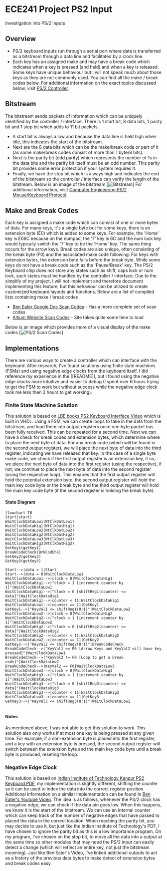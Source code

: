 # ECE241 Project PS2 Input
Investigation into PS/2 inputs
## Overview
- PS/2 keyboard inputs run through a serial port where data is transferred as a bitstream through a data line and facilitated by a clock line.
- Each key has an assigned make and may have a break code which indicates when a key is pressed (and held) and when a key is released. Some keys have unique behaviour but I will not speak much about those keys as they are not commonly used. You can find all the make / break codes below.
For additional information on the exact topics discussed below, visit [PS/2 Controller](https://www.eecg.utoronto.ca/~jayar/ece241_08F/AudioVideoCores/ps2/ps2.html).
## Bitstream
The bitstream sends packets of information which can be uniquely identified by the controller / interface. There is 1 start bit, 8 data bits, 1 parity bit and 1 stop bit which adds to 11 bit packets.
- A start bit is always a low and because the data line is held high when idle, this indicates the start of the bitstream. 
- Next are the 8 data bits which can be the make/break code or part of it (as some make/break codes consist of more than 1 byte/8 bits). 
- Next is the parity bit (odd parity) which represents the number of 1s in the data bits and the parity bit itself must be an odd number. This parity bit provides some error protection if your system requires it. 
- Finally, we have the stop bit which is always high and indicates the end of the bitstream so the controller / interface can verify the length of the bitstream.
Below is an image of the bitstream
[![Bitstream](http://www-ug.eecg.utoronto.ca/desl/nios_devices_SoC/ARM/datasheets/PS2%20Protocol_files/waveform1.jpg)]
For additional information, visit [Computer Engineering PS/2 Mouse/Keyboard Protocol](http://www-ug.eecg.utoronto.ca/desl/nios_devices_SoC/ARM/datasheets/PS2%20Protocol.htm).
## Make and Break Codes
Each key is assigned a make code which can consist of one or more bytes of data. For many keys, it's a single byte but for some keys, there is an extension byte (E0) which is added to some keys. For example, the 'Home' key is E06C because on the numpad, the '7' key is 6C and the num lock key would typically switch the '7' key to be the 'Home' key. The same thing occurs for the arrow keys.
Break codes are also unique, often consisting of the break byte (F0) and the associated make code following. For keys with extension bytes, the extension byte falls before the break byte. While some keys do not have a break code such as the 'Pause/Break' key.
The PS/2 Keyboard chip does not store any states such as shift, caps lock or num lock, such states must be handled by the controller / interface. Due to the simplify of my project, I will not implement and therefore document implementing this feature, but this behaviour can be utilized to create customized keyboard layouts and functions.
Below are a list of compiled lists containing make / break codes
- [Ben Eater Google Doc Scan Codes](https://docs.google.com/document/u/0/d/1w--ouGvSSf93tFltmBcSRGMN8Rte7ayalQZRDPG0ezk/mobilebasic) - Has a more complete set of scan codes
- [Altium Website Scan Codes](https://techdocs.altium.com/display/FPGA/PS2+Keyboard+Scan+Codes) - Site takes quite some time to load

Below is an image which provides more of a visual display of the make codes
[![PS/2 Scan Codes](https://www.eecg.utoronto.ca/~jayar/ece241_08F/AudioVideoCores/ps2/img/keycodes.png)]
## Implementations
There are various ways to create a controller which can interface with the keyboard. After research, I've found solutions using finite state machines (FSMs) and using negative edge clocks from the keyboard itself. I did reference my experience in the [[README]], but I found using the negative edge clocks more intuitive and easier to debug (I spent over 6 hours trying to get the FSM to work but without success while the negative edge clock took me less then 2 hours to get working).
### Finite State Machine Solution
This solution is based on [LBE books PS2 Keyboard Interface Video](https://www.youtube.com/watch?v=EtJBqvk1ZZw) which is built in VHDL.
Using a FSM, we can create loops to take in the data from the bitstream, and load them into output registers once one byte packet has been fully received. This can be repeated for a second time. Next we can have a check for break codes and extension bytes, which determine where to place the next byte of data. For any break code (which will be found in the second output register), we will place the next byte of data into the third register, indicating we have released that key. In the case of a single byte make code, we check if the first output register is an extension key, if so, we place the next byte of data into the first register (using the respective), if not, we continue to place the next byte of data into the second register (using the respective loop). This ensures that the first output register will hold the potential extension byte, the second output register will hold the main key code byte or the break byte and the third output register will hold the main key code byte (if the second register is holding the break byte).
#### State Diagram
```mermaid
flowchart TB
Start(start)
WaitClockDataLow1(WtClkDatLow1)
WaitClockDataHig1(WtClkDatHig1)
WaitClockDataLow2(WtClkDatLow2)
WaitClockDataHig2(WtClkDatHig2)
WaitClockDataLow3(WtClkDatLow3)
WaitClockDataHig3(WtClkDatHig3)
GetKey1(getKey1)
BreakCodeCheck(BrkCodChk)
GetKey2(getKey2)
GetKey3(getKey3)

Start-->|data = 1|Start
Start-->|data = 0|WaitClockDataLow1
WaitClockDataLow1-->|clock = 0|WaitClockDataHig1
WaitClockDataHig1-->|"clock = 1 [increment counter by 1]"|WaitClockDataLow1
WaitClockDataHig1-->|"clock = 0 [shiftReg1(counter) <= data]"|WaitClockDataHig1
WaitClockDataHig1-->|counter < 11|WaitClockDataHig1
WaitClockDataLow1-->|counter == 11|GetKey1
GetKey1-->|"KeyVal1 <= shiftReg1(8:1)"|WaitClockDataLow2
WaitClockDataLow2-->|clock = 0|WaitClockDataHig2
WaitClockDataHig2-->|"clock = 1 [increment counter by 1]"|WaitClockDataLow2
WaitClockDataHig2-->|"clock = 0 [shiftReg2(counter) <= data]"|WaitClockDataHig2
WaitClockDataHig2-->|counter < 11|WaitClockDataHig2
WaitClockDataLow2-->|counter == 11|GetKey2
GetKey2-->|"KeyVal2 <= shiftReg2(8:1)"|BreakCodeCheck
BreakCodeCheck-->|"KeyVal1 == E0 [Arrow Keys and KeyVal2 will have key pressed]"|WaitClockDataLow1
BreakCodeCheck-->|"KeyVal2 != F0 [Loop to get a break code]"|WaitClockDataLow2
BreakCodeCheck-->|KeyVal2 == F0|WaitClockDataLow3
WaitClockDataLow3-->|clock = 0|WaitClockDataHig3
WaitClockDataHig3-->|"clock = 1 [increment counter by 1]"|WaitClockDataLow3
WaitClockDataHig3-->|"clock = 0 [shiftReg3(counter) <= data]"|WaitClockDataHig3
WaitClockDataHig3-->|counter < 11|WaitClockDataHig3
WaitClockDataLow3-->|counter == 11|GetKey3
GetKey3-->|"KeyVal3 <= shiftReg3(8:1)"|WaitClockDataLow1


```
#### Notes
As mentioned above, I was not able to get this solution to work. This solution also only works if at most one key is being pressed at any given time. For example, if a non-extension byte is placed into the first register, and a key with an extension byte is pressed, the second output register will switch between the extension byte and the main key code byte until a break byte is produced, reseting the loop.
### Negative Edge Clock
This solution is based on [Indian Institute of Technology Kanpur PS2 Keyboard PDF](https://students.iitk.ac.in/eclub/assets/tutorials/keyboard.pdf), my implementation is slightly different, shifting the counter so it can be used to index the data into the correct register position. Additional information on a similar implementation can be found in [Ben Eater's Youtube Video](https://www.youtube.com/watch?v=7aXbh9VUB3U).
The idea is as follows, whenever the PS/2 clock has a negative edge, we can check if the data pin goes low. When this happens, we know it is the start of the bitstream. We can use an internal counter which can keep track of the number of negative edges that have passed to placed the data in the correct location. When reaching the parity bit, you may decide to use it, but just like the Indian Institute of Technology's PDF, I have chosen to ignore the parity bit as this is a low importance program. On my program, I've chosen on the stop bit, to move all the data into a output at the same time so other modules that may need the PS/2 input can easily detect a change (which will reflect an entire key, not just the bitstream incoming).
Just like Ben Eater's Video, I've linked additional outputs to act as a history of the previous data bytes to make detect of extension bytes and break codes easy.
